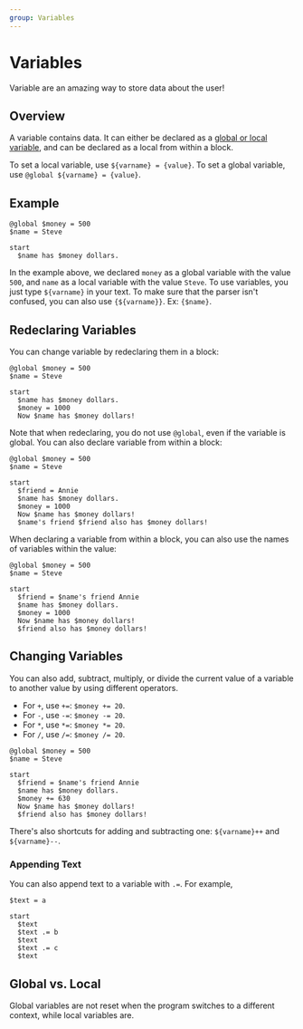 ```yaml
---
group: Variables
---
```


# Variables
Variable are an amazing way to store data about the user!

## Overview
A variable contains data. It can either be declared as a [global or local variable](#global-vs-local), and can be declared as a local from within a block.

To set a local variable, use `${varname} = {value}`.
To set a global variable, use `@global ${varname} = {value}`.

## Example
``` storymatic
@global $money = 500
$name = Steve

start
  $name has $money dollars.
```

In the example above, we declared `money` as a global variable with the value `500`, and `name` as a local variable with the value `Steve`.
To use variables, you just type `${varname}` in your text. To make sure that the parser isn't confused, you can also use `{${varname}}`. Ex: `{$name}`.

## Redeclaring Variables
You can change variable by redeclaring them in a block:
``` storymatic
@global $money = 500
$name = Steve

start
  $name has $money dollars.
  $money = 1000
  Now $name has $money dollars!
```

Note that when redeclaring, you do not use `@global`, even if the variable is global. You can also declare variable from within a block:
``` storymatic
@global $money = 500
$name = Steve

start
  $friend = Annie
  $name has $money dollars.
  $money = 1000
  Now $name has $money dollars!
  $name's friend $friend also has $money dollars!
```

When declaring a variable from within a block, you can also use the names of variables within the value:
``` storymatic
@global $money = 500
$name = Steve

start
  $friend = $name's friend Annie
  $name has $money dollars.
  $money = 1000
  Now $name has $money dollars!
  $friend also has $money dollars!
```

## Changing Variables
You can also add, subtract, multiply, or divide the current value of a variable to another value by using different operators.

 - For `+`, use `+=`: `$money += 20`.
 - For `-`, use `-=`: `$money -= 20`.
 - For `*`, use `*=`: `$money *= 20`.
 - For `/`, use `/=`: `$money /= 20`.

``` storymatic
@global $money = 500
$name = Steve

start
  $friend = $name's friend Annie
  $name has $money dollars.
  $money += 630
  Now $name has $money dollars!
  $friend also has $money dollars!
```

There's also shortcuts for adding and subtracting one: `${varname}++` and `${varname}--`.

### Appending Text
You can also append text to a variable with `.=`. For example,
```
$text = a

start
  $text
  $text .= b
  $text
  $text .= c
  $text
```

## Global vs. Local
Global variables are not reset when the program switches to a different context, while local variables are.
